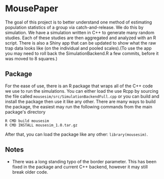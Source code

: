 # MousePaper

The goal of this project is to better understand one method of estimating population statistics of a group via catch-and-release. We do this by simulation. We have a simulation written in C++ to generate many random studies. Each of these studies are then aggregated and analyzed with an R script. There is also a Shiny app that can be updated to show what the raw trap  data looks like (on the individual and pooled scales).(To use the app you may need to roll back the SimulationBackend.R a few commits, before it was moved to  8 squares.)

## Package

For the ease of use, there is an R package that wraps all of the C++ code we use to run the simulations. You can either load the use Rcpp by sourcing the file called `mousesim/src/SimulationBackendFull.cpp` or you can build and install the package then use it like any other. There are many ways to build the package, the easiest may run the following commands from the main package's directory

```
R CMD build mousesim
R CMD INSTALL mousesim_1.0.tar.gz 
```

After that, you can load the package like any other: `library(mousesim)`.


## Notes

- There was a long standing typo of the border parameter. This has been fixed in the package and current C++ backend, however it may still break older code. 

